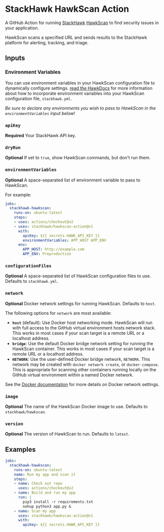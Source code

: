 # StackHawk HawkScan Action

A GitHub Action for running [StackHawk](https://www.stackhawk.com/) [HawkScan](https://hub.docker.com/r/stackhawk/hawkscan) to find security issues in your application.

HawkScan scans a specified URL and sends results to the StackHawk platform for alerting, tracking, and triage.

## Inputs

### Environment Variables

You can use environment variables in your HawkScan configuration file to dynamically configure settings. [read the HawkDocs](https://docs.stackhawk.com/hawkscan/configuration/#environment-variable-runtime-overrides) for more information about how to incorporate environment variables into your HawkScan configuration file, `stackhawk.yml`.

*Be sure to declare any environments you wish to pass to HawkScan in the `environmentVariables` input below*!

### `apiKey`

**Required** Your StackHawk API key.

### `dryRun`

**Optional** If set to `true`, show HawkScan commands, but don't run them.

### `environmentVariables`

**Optional** A space-separated list of environment variable to pass to HawkScan.

For example:
```yaml
jobs:
  stackhawk-hawkscan:
    runs-on: ubuntu-latest
    steps:
    - uses: actions/checkout@v2
    - uses: stackhawk/hawkscan-action@v1
      with:
        apiKey: ${{ secrets.HAWK_API_KEY }}
        environmentVariables: APP_HOST APP_ENV
      env:
        APP_HOST: http://example.com
        APP_ENV: Preproduction
```

### `configurationFiles`

**Optional** A space-separated list of HawkScan configuration files to use. Defaults to `stackhawk.yml`.

### `network`

**Optional** Docker network settings for running HawkScan.  Defaults to `host`.

The following options for `network` are most available:
 - **`host`** (default): Use Docker host networking mode. HawkScan will run with full access to the GitHub virtual environment hosts network stack. This works in most cases if your scan target is a remote URL or a localhost address.
 - **`bridge`**: Use the default Docker bridge network setting for running the HawkScan container. This works in most cases if your scan target is a remote URL or a localhost address.
 - **`NETWORK`**: Use the user-defined Docker bridge network, `NETWORK`. This network may be created with `docker network create`, or `docker-compose`. This is appropriate for scanning other containers running locally on the GitHub virtual environment within a named Docker network.

See the [Docker documentation](https://docs.docker.com/engine/reference/run/#network-settings) for more details on Docker network settings.

### `image`

**Optional** The name of the HawkScan Docker image to use. Defaults to `stackhawk/hawkscan`.

### `version`

**Optional** The version of HawkScan to run. Defaults to `latest`.

## Examples

```yaml
jobs:
  stackhawk-hawkscan:
    runs-on: ubuntu-latest
    name: Run my app and scan it
    steps:
    - name: Check out repo
      uses: actions/checkout@v2
    - name: Build and run my app
      run: |
        pip3 install -r requirements.txt
        nohup python3 app.py &
    - name: Scan my app
      uses: stackhawk/hawkscan-action@v1
      with:
        apiKey: ${{ secrets.HAWK_API_KEY }}
```
